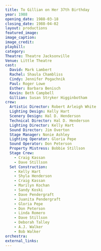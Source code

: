 ```yaml
---
title: To Gillian on Her 37th Birthday
year: 1988
opening_date: 1988-03-18
closing_date: 1988-04-02
layout: productions
featured_image: 
image_caption:
image_credit:
playbill: 
category: 
Theatre: Theatre Jacksonville
Venue: Little Theatre
cast:
  David: Mark Lambert
  Rachel: Shaula Chambliss
  Cindy: Jennifer Pogachnik
  Paul: Roger Lowe
  Esther: Barbara Benisch
  Kevin: Beth Campbell
  Gillian: Susan Stryker Higginbotham
crew:
  Artistic Director: Robert Arleigh White
  Lighting Design: Kelly Hart
  Scenery Design: Hal D. Henderson
  Technical Director: Hal D. Henderson
  Lighting Director: Kelly Hart
  Sound Director: Jim Overton
  Stage Manager: Nonie Ashley
  Lighting Operator: Gloria Pepe
  Sound Operator: Don Peterson
  Property Mistress: Bobbie Stillson
  Stage Crew:
    - Craig Kassan
    - Dave Stillson
  Set Construction:
    - Kelly Hart
    - Shyla Henderson
    - Craig Kassan
    - Marilyn Kochan
    - Sandy Koski
    - Dave Pendergraft
    - Juanita Pendergraft
    - Gloria Pepe
    - Don Peterson
    - Linda Romero
    - Dave Stillson
    - Deborah Talley
    - A.J. Walker
    - Bob Walker
orchestra:
external_links:
---
```


